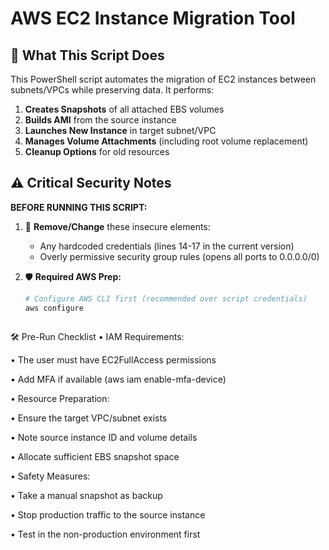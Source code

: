# AWS EC2 Instance Migration Tool

## 🔄 What This Script Does
This PowerShell script automates the migration of EC2 instances between subnets/VPCs while preserving data. It performs:

1. **Creates Snapshots** of all attached EBS volumes
2. **Builds AMI** from the source instance
3. **Launches New Instance** in target subnet/VPC
4. **Manages Volume Attachments** (including root volume replacement)
5. **Cleanup Options** for old resources

## ⚠️ Critical Security Notes
**BEFORE RUNNING THIS SCRIPT:**
1. 🔐 **Remove/Change** these insecure elements:
   - Any hardcoded credentials (lines 14-17 in the current version)
   - Overly permissive security group rules (opens all ports to 0.0.0.0/0)

2. 🛡️ **Required AWS Prep:**
   ```bash
   # Configure AWS CLI first (recommended over script credentials)
   aws configure



🛠️ Pre-Run Checklist
•	IAM Requirements:

•	The user must have EC2FullAccess permissions

•	Add MFA if available (aws iam enable-mfa-device)

•	Resource Preparation:

•	Ensure the target VPC/subnet exists

•	Note source instance ID and volume details

•	Allocate sufficient EBS snapshot space

•	Safety Measures:

•	Take a manual snapshot as backup

•	Stop production traffic to the source instance

•	Test in the non-production environment first

